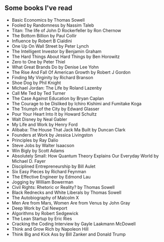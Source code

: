 ## Some books I've read
* Basic Economics by Thomas Sowell
* Fooled by Randomness by Nassim Taleb
* Titan: The life of John D Rockerfeller by Ron Chernow
* The Bottom Billion by Paul Collir
* Influence by Robert B Cialdini
* One Up On Wall Street by Peter Lynch
* The Intelligent Investor by Benjamin Graham
* The Hard Things About Hard Things by Ben Horowitz
* Zero to One by Peter Thiel
* What Great Brands Do by Denise Lee Yohn
* The Rise And Fall Of American Growth by Robert J Gordon
* Finding My Virginity by Richard Branson
* Shoe Dog by Phil Knight
* Michael Jordan: The Life by Roland Lazenby
* Call Me Ted by Ted Turner
* The Case Against Education by Bryan Caplan
* The Courage to be Disliked by Ichiro Kishimi and Fumitake Koga
* The Triumph of the City by Edward Glasser
* Pour Your Heart Into It by Howard Schultz
* Walt Disney by Neal Gabler
* My Life and Work by Henry Ford
* Alibaba: The House That Jack Ma Built by Duncan Clark
* Founders at Work by Jessica Livingston
* Principles by Ray Dalio
* Steve Jobs by Walter Isaacson
* Win Bigly by Scott Adams
* Absolutely Small: How Quantum Theory Explains Our Everyday World by Michael D. Fayer
* Disciplined Entrepreneurship by Bill Aulet
* Six Easy Pieces by Richard Feynman
* The Effective Engineer by Edmond Lau
* Jogging by William Bowerman
* Civil Rights: Rhetoric or Reality? by Thomas Sowell
* Black Rednecks and White Liberals by Thomas Sowell
* The Autobiography of Malcolm X
* Men Are from Mars, Women Are from Venus by John Gray
* Deep Work by Cal Newport
* Algorithms by Robert Sedgewick
* The Lean Startup by Eric Ries
* Cracking the Coding Interview by Gayle Laakmann McDowell
* Think and Grow Rich by Napoleon Hill
* Think Big and Kick Ass by Bill Zanker and Donald Trump
